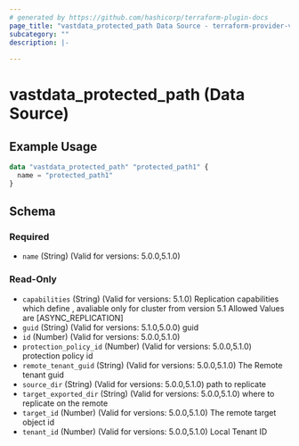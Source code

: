 ```yaml
---
# generated by https://github.com/hashicorp/terraform-plugin-docs
page_title: "vastdata_protected_path Data Source - terraform-provider-vastdata"
subcategory: ""
description: |-
  
---
```


# vastdata_protected_path (Data Source)



## Example Usage

```terraform
data "vastdata_protected_path" "protected_path1" {
  name = "protected_path1"
}
```

<!-- schema generated by tfplugindocs -->
## Schema

### Required

- `name` (String) (Valid for versions: 5.0.0,5.1.0)

### Read-Only

- `capabilities` (String) (Valid for versions: 5.1.0) Replication capabilities which define , avaliable only for cluster from version 5.1 Allowed Values are [ASYNC_REPLICATION]
- `guid` (String) (Valid for versions: 5.1.0,5.0.0) guid
- `id` (Number) (Valid for versions: 5.0.0,5.1.0)
- `protection_policy_id` (Number) (Valid for versions: 5.0.0,5.1.0) protection policy id
- `remote_tenant_guid` (String) (Valid for versions: 5.0.0,5.1.0) The Remote tenant guid
- `source_dir` (String) (Valid for versions: 5.0.0,5.1.0) path to replicate
- `target_exported_dir` (String) (Valid for versions: 5.0.0,5.1.0) where to replicate on the remote
- `target_id` (Number) (Valid for versions: 5.0.0,5.1.0) The remote target object id
- `tenant_id` (Number) (Valid for versions: 5.0.0,5.1.0) Local Tenant ID
